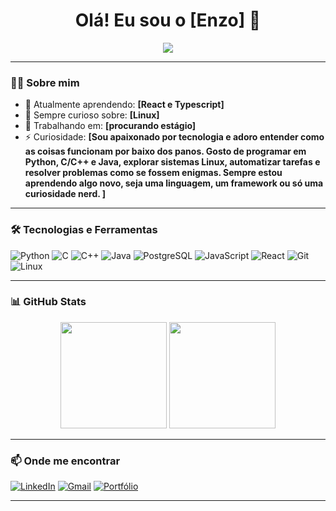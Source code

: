 <h1 align="center">Olá! Eu sou o [Enzo] 👋</h1>

<p align="center">
  <img src="https://readme-typing-svg.herokuapp.com/?color=F7A41D&size=22&center=true&vCenter=true&width=750&lines=Desenvolvedor+Full-Stack;Amante+de+Tecnologia;Sempre+aprendendo+novas+coisas..." />
</p>

---

### 🧑‍💻 Sobre mim

- 🌱 Atualmente aprendendo: **[React e Typescript]**
- 🧠 Sempre curioso sobre: **[Linux]**
- 💼 Trabalhando em: **[procurando estágio]**
- ⚡ Curiosidade: **[Sou apaixonado por tecnologia e adoro entender como as coisas funcionam por baixo dos panos. Gosto de programar em Python, C/C++ e Java, explorar sistemas Linux, automatizar tarefas e resolver problemas como se fossem enigmas. Sempre estou aprendendo algo novo, seja uma linguagem, um framework ou só uma curiosidade nerd. ]**

---

### 🛠️ Tecnologias e Ferramentas

![Python](https://img.shields.io/badge/-Python-3776AB?style=flat&logo=python&logoColor=white)
![C](https://img.shields.io/badge/-C-00599C?style=flat&logo=c&logoColor=white)
![C++](https://img.shields.io/badge/-C++-00599C?style=flat&logo=c%2B%2B&logoColor=white)
![Java](https://img.shields.io/badge/-Java-007396?style=flat&logo=java&logoColor=white)
![PostgreSQL](https://img.shields.io/badge/-PostgreSQL-336791?style=flat&logo=postgresql&logoColor=white)
![JavaScript](https://img.shields.io/badge/-JavaScript-F7DF1E?style=flat&logo=javascript&logoColor=black)
![React](https://img.shields.io/badge/-React-61DAFB?style=flat&logo=react&logoColor=black)
![Git](https://img.shields.io/badge/-Git-F05032?style=flat&logo=git&logoColor=white)
![Linux](https://img.shields.io/badge/-Linux-FCC624?style=flat&logo=linux&logoColor=black)

---

### 📊 GitHub Stats

<div align="center">
  <img height="170px" src="https://github-readme-stats.vercel.app/api?username=enzolazz&show_icons=true&theme=radical" />
  <img height="170px" src="https://github-readme-stats.vercel.app/api/top-langs/?username=enzolazz&layout=compact&theme=radical" />
</div>

---

### 📫 Onde me encontrar

[![LinkedIn](https://img.shields.io/badge/-LinkedIn-0077B5?style=flat&logo=linkedin&logoColor=white)](https://linkedin.com/in/enzola)
[![Gmail](https://img.shields.io/badge/-Email-D14836?style=flat&logo=gmail&logoColor=white)](mailto:enzolazzamor@gmail.com)
[![Portfólio](https://img.shields.io/badge/-Portfólio-121212?style=flat&logo=dev.to&logoColor=white)](https://enzo-la.com)

---
